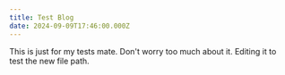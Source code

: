 ```yaml
---
title: Test Blog
date: 2024-09-09T17:46:00.000Z
---
```

This is just for my tests mate. Don't worry too much about it. Editing it to test the new file path.
